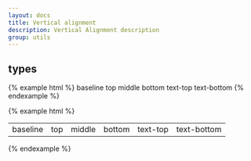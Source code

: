 ```yaml
---
layout: docs
title: Vertical alignment
description: Vertical Alignment description
group: utils
---
```

## types ##
{% example html %}
<span class="{{ site.css_prefix }}-align--baseline">baseline</span>
<span class="{{ site.css_prefix }}-align--top">top</span>
<span class="{{ site.css_prefix }}-align--middle">middle</span>
<span class="{{ site.css_prefix }}-align--bottom">bottom</span>
<span class="{{ site.css_prefix }}-align--text-top">text-top</span>
<span class="{{ site.css_prefix }}-align--text-bottom">text-bottom</span>
{% endexample %}

{% example html %}
<table class="example-vertical-alignment">
   <tbody>
      <tr>
         <td class="{{ site.css_prefix }}-align--baseline">baseline</td>
         <td class="{{ site.css_prefix }}-align--top">top</td>
         <td class="{{ site.css_prefix }}-align--middle">middle</td>
         <td class="{{ site.css_prefix }}-align--bottom">bottom</td>
         <td class="{{ site.css_prefix }}-align--text-top">text-top</td>
         <td class="{{ site.css_prefix }}-align--text-bottom">text-bottom</td>
      </tr>
   </tbody>
</table>
{% endexample %}
